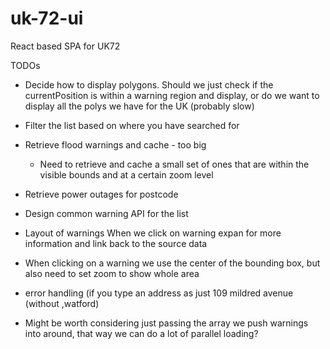 # uk-72-ui
React based SPA for UK72


TODOs

* Decide how to display polygons. 
    Should we just check if the currentPosition is within a warning region and display, 
    or do we want to display all the polys we have for the UK (probably slow)
    
* Filter the list based on where you have searched for

* Retrieve flood warnings and cache - too big
    * Need to retrieve and cache a small set of ones that are within the visible bounds and at a certain zoom level
    
    
* Retrieve power outages for postcode


* Design common warning API for the list
* Layout of warnings
    When we click on warning expan for more information and link back to the source data
    
* When clicking on a warning we use the center of the bounding box, but also need to set zoom to show whole area

* error handling (if you type an address as just 109 mildred avenue (without ,watford)


* Might be worth considering just passing the array we push warnings into around, that way we can do a lot of parallel loading?
